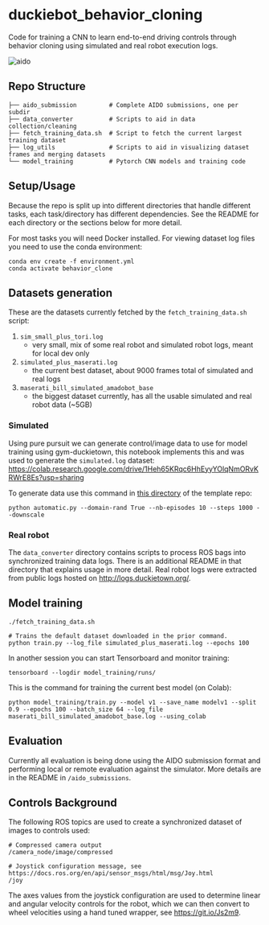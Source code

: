 # duckiebot_behavior_cloning

Code for training a CNN to learn end-to-end driving controls through behavior cloning using simulated and real robot execution logs.

![aido](https://user-images.githubusercontent.com/6401746/118901520-58570500-b8c8-11eb-9bff-6795ee6cd470.gif)

## Repo Structure
```
├── aido_submission         # Complete AIDO submissions, one per subdir
├── data_converter          # Scripts to aid in data collection/cleaning
├── fetch_training_data.sh  # Script to fetch the current largest training dataset
├── log_utils               # Scripts to aid in visualizing dataset frames and merging datasets
└── model_training          # Pytorch CNN models and training code
```

## Setup/Usage

Because the repo is split up into different directories that handle different tasks, each task/directory has different dependencies. See the README for each directory or the sections below for more detail.

For most tasks you will need Docker installed. For viewing dataset log files you need to use the conda environment:
```
conda env create -f environment.yml
conda activate behavior_clone
```

## Datasets generation

These are the datasets currently fetched by the `fetch_training_data.sh` script:
1. `sim_small_plus_tori.log`
    - very small, mix of some real robot and simulated robot logs, meant for local dev only
1. `simulated_plus_maserati.log`
    - the current best dataset, about 9000 frames total of simulated and real logs
1. `maserati_bill_simulated_amadobot_base`
    - the biggest dataset currently, has all the usable simulated and real robot data (~5GB)

### Simulated

Using pure pursuit we can generate control/image data to use for model training using gym-duckietown, this notebook implements this and was used to generate the `simulated.log` dataset:
https://colab.research.google.com/drive/1Heh65KRqc6HhEyyYOlqNmORvKRWrE8Es?usp=sharing

To generate data use this command in [this directory](https://github.com/duckietown/challenge-aido_LF-baseline-behavior-cloning/tree/master/duckieSchool/duckieGym) of the template repo:
```
python automatic.py --domain-rand True --nb-episodes 10 --steps 1000 --downscale
```

### Real robot

The `data_converter` directory contains scripts to process ROS bags into synchronized training data logs. There is an additional README in that directory that explains usage in more detail. Real robot logs were extracted from public logs hosted on http://logs.duckietown.org/.

## Model training

```
./fetch_training_data.sh

# Trains the default dataset downloaded in the prior command.
python train.py --log_file simulated_plus_maserati.log --epochs 100
```

In another session you can start Tensorboard and monitor training:
```
tensorboard --logdir model_training/runs/
```

This is the command for training the current best model (on Colab):
```
python model_training/train.py --model v1 --save_name modelv1 --split 0.9 --epochs 100 --batch_size 64 --log_file maserati_bill_simulated_amadobot_base.log --using_colab
```

## Evaluation

Currently all evaluation is being done using the AIDO submission format and performing local or remote evaluation against the simulator. More details are in the README in `/aido_submissions`.

## Controls Background

The following ROS topics are used to create a synchronized dataset of images to controls used:
```
# Compressed camera output
/camera_node/image/compressed

# Joystick configuration message, see https://docs.ros.org/en/api/sensor_msgs/html/msg/Joy.html
/joy
```

The axes values from the joystick configuration are used to determine linear and angular velocity controls for the robot, which we can then convert to wheel velocities using a hand tuned wrapper, see https://git.io/Js2m9.
